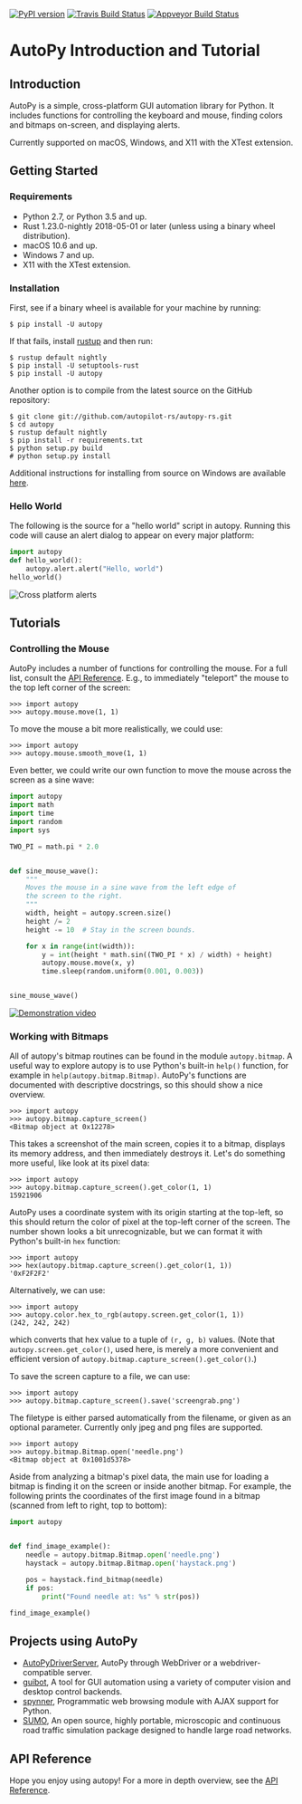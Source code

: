 [![PyPI version](https://pypip.in/version/autopy/badge.svg)](https://pypi.python.org/pypi/autopy/)
[![Travis Build Status](https://travis-ci.org/autopilot-rs/autopy.svg?branch=master)](https://travis-ci.org/autopilot-rs/autopilot-rs)
[![Appveyor Build Status](https://ci.appveyor.com/api/projects/status/2p5xap3tv4qkwsd1?svg=true)](https://ci.appveyor.com/project/msanders/autopy)

AutoPy Introduction and Tutorial
=================================

## Introduction

AutoPy is a simple, cross-platform GUI automation library for Python. It
includes functions for controlling the keyboard and mouse, finding colors and
bitmaps on-screen, and displaying alerts.

Currently supported on macOS, Windows, and X11 with the XTest extension.

## Getting Started

### Requirements

* Python 2.7, or Python 3.5 and up.
* Rust 1.23.0-nightly 2018-05-01 or later (unless using a binary wheel
  distribution).
* macOS 10.6 and up.
* Windows 7 and up.
* X11 with the XTest extension.

### Installation

First, see if a binary wheel is available for your machine by running:

    $ pip install -U autopy

If that fails, install [rustup](https://rustup.rs) and then run:

    $ rustup default nightly
    $ pip install -U setuptools-rust
    $ pip install -U autopy

Another option is to compile from the latest source on the GitHub repository:

    $ git clone git://github.com/autopilot-rs/autopy-rs.git
    $ cd autopy
    $ rustup default nightly
    $ pip install -r requirements.txt
    $ python setup.py build
    # python setup.py install

Additional instructions for installing from source on Windows are available [here](https://github.com/autopilot-rs/autopy/blob/master/scripts/windows-setup.md).

### Hello World

The following is the source for a "hello world" script in autopy. Running this
code will cause an alert dialog to appear on every major platform:

```python
import autopy
def hello_world():
    autopy.alert.alert("Hello, world")
hello_world()
```

![Cross platform alerts](https://github.com/msanders/autopy/raw/gh-pages/alerts.png)

## Tutorials

### Controlling the Mouse

AutoPy includes a number of functions for controlling the mouse. For a full
list, consult the [API
Reference](https://www.autopy.org/documentation/api-reference/mouse.html). E.g.,
to immediately "teleport" the mouse to the top left corner of the screen:

	>>> import autopy
	>>> autopy.mouse.move(1, 1)

To move the mouse a bit more realistically, we could use:

	>>> import autopy
	>>> autopy.mouse.smooth_move(1, 1)

Even better, we could write our own function to move the mouse across the screen
as a sine wave:

```python
import autopy
import math
import time
import random
import sys

TWO_PI = math.pi * 2.0


def sine_mouse_wave():
    """
    Moves the mouse in a sine wave from the left edge of
    the screen to the right.
    """
    width, height = autopy.screen.size()
    height /= 2
    height -= 10  # Stay in the screen bounds.

    for x in range(int(width)):
        y = int(height * math.sin((TWO_PI * x) / width) + height)
        autopy.mouse.move(x, y)
        time.sleep(random.uniform(0.001, 0.003))


sine_mouse_wave()
```

<a href="https://www.autopy.org/documentation/sine-wave"><img src="https://github.com/msanders/autopy/raw/gh-pages/sine-move-mouse-thumbnail.jpg" alt="Demonstration video"/></a>

### Working with Bitmaps

All of autopy's bitmap routines can be found in the module `autopy.bitmap`. A
useful way to explore autopy is to use Python's built-in `help()` function, for
example in `help(autopy.bitmap.Bitmap)`. AutoPy's functions are documented with
descriptive docstrings, so this should show a nice overview.

	>>> import autopy
	>>> autopy.bitmap.capture_screen()
	<Bitmap object at 0x12278>

This takes a screenshot of the main screen, copies it to a bitmap, displays its
memory address, and then immediately destroys it. Let's do something more
useful, like look at its pixel data:

	>>> import autopy
	>>> autopy.bitmap.capture_screen().get_color(1, 1)
	15921906

AutoPy uses a coordinate system with its origin starting at the top-left, so
this should return the color of pixel at the top-left corner of the screen. The
number shown looks a bit unrecognizable, but we can format it with Python's
built-in `hex` function:

	>>> import autopy
	>>> hex(autopy.bitmap.capture_screen().get_color(1, 1))
	'0xF2F2F2'

Alternatively, we can use:


	>>> import autopy
	>>> autopy.color.hex_to_rgb(autopy.screen.get_color(1, 1))
	(242, 242, 242)

which converts that hex value to a tuple of `(r, g, b)` values. (Note that
`autopy.screen.get_color()`, used here, is merely a more convenient and
efficient version of `autopy.bitmap.capture_screen().get_color()`.)

To save the screen capture to a file, we can use:

	>>> import autopy
	>>> autopy.bitmap.capture_screen().save('screengrab.png')

The filetype is either parsed automatically from the filename, or given as an
optional parameter. Currently only jpeg and png files are supported.

	>>> import autopy
	>>> autopy.bitmap.Bitmap.open('needle.png')
	<Bitmap object at 0x1001d5378>

Aside from analyzing a bitmap's pixel data, the main use for loading a bitmap is
finding it on the screen or inside another bitmap. For example, the following
prints the coordinates of the first image found in a bitmap (scanned from left
to right, top to bottom):

```python
import autopy


def find_image_example():
    needle = autopy.bitmap.Bitmap.open('needle.png')
    haystack = autopy.bitmap.Bitmap.open('haystack.png')

    pos = haystack.find_bitmap(needle)
    if pos:
        print("Found needle at: %s" % str(pos))

find_image_example()
```

## Projects using AutoPy

- [AutoPyDriverServer](https://github.com/daluu/autopydriverserver), AutoPy
  through WebDriver or a webdriver-compatible server.
- [guibot](https://github.com/intra2net/guibot), A tool for GUI automation using
  a variety of computer vision and desktop control backends.
- [spynner](https://github.com/makinacorpus/spynner), Programmatic web browsing
  module with AJAX support for Python.
- [SUMO](https://github.com/eclipse/sumo), An open source, highly portable,
  microscopic and continuous road traffic simulation package designed to handle
  large road networks.

## API Reference

Hope you enjoy using autopy! For a more in depth overview, see the [API
Reference](https://www.autopy.org/documentation/api-reference/).

